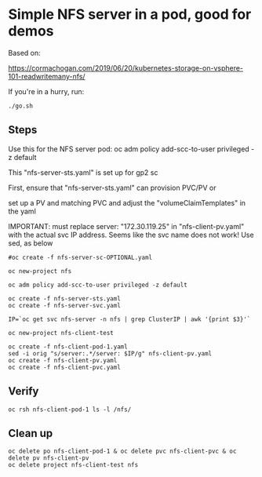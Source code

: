 # Simple NFS server in a pod, good for demos

Based on:

https://cormachogan.com/2019/06/20/kubernetes-storage-on-vsphere-101-readwritemany-nfs/

If you're in a hurry, run:

```
./go.sh
```

## Steps

Use this for the NFS server pod:
  oc adm policy add-scc-to-user privileged -z default

This "nfs-server-sts.yaml" is set up for gp2 sc

First, ensure that "nfs-server-sts.yaml" can provision PVC/PV or

set up a PV and matching PVC and adjust the "volumeClaimTemplates" in the yaml

IMPORTANT: must replace server: "172.30.119.25" in "nfs-client-pv.yaml" with the actual svc IP address.  Seems like the svc name does not work!
Use sed, as below

```
#oc create -f nfs-server-sc-OPTIONAL.yaml
```

```
oc new-project nfs
```

```
oc adm policy add-scc-to-user privileged -z default
```

```
oc create -f nfs-server-sts.yaml
oc create -f nfs-server-svc.yaml
```

```
IP=`oc get svc nfs-server -n nfs | grep ClusterIP | awk '{print $3}'`
```

```
oc new-project nfs-client-test
```

```
oc create -f nfs-client-pod-1.yaml
sed -i orig "s/server:.*/server: $IP/g" nfs-client-pv.yaml 
oc create -f nfs-client-pv.yaml
oc create -f nfs-client-pvc.yaml
```

## Verify

```
oc rsh nfs-client-pod-1 ls -l /nfs/ 
```

## Clean up

```
oc delete po nfs-client-pod-1 & oc delete pvc nfs-client-pvc & oc delete pv nfs-client-pv
oc delete project nfs-client-test nfs
```

